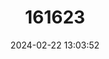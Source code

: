 ---
title: "161623"
category: "Bathyraja fedorovi"
draft: false
date: 2024-02-22 13:03:52
languages:
  English: ["Fedorov Skate", "Fedorov's Skate", "Cinnamon Skate"]
  Japanese: ["Fedoofu-kasube"]
  Russian: ["ДЛИННОРЫЛЫЙ СКАТ", "СКАТ ФЕДОРОВА", "Скат Фёдорова"]
---